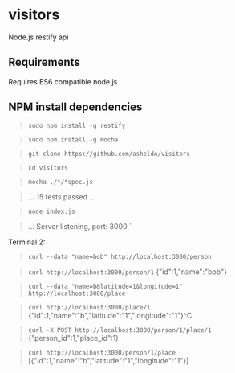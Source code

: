 # visitors
Node.js restify api

## Requirements
Requires ES6 compatible node.js

## NPM install dependencies
> `sudo npm install -g restify`

> `sudo npm install -g mocha`

> `git clone https://github.com/asheldo/visitors`

> `cd visitors`

> `mocha ./*/*spec.js`

> ... 15 tests passed ...

> `node index.js`

> ... Server listening, port: 3000 `

Terminal 2:

> `curl --data "name=bob" http://localhost:3000/person`

> `curl http://localhost:3000/person/1`
> {"id":1,"name":"bob"}

> `curl --data "name=b&latitude=1&longitude=1" http://localhost:3000/place`

> `curl http://localhost:3000/place/1`
> {"id":1,"name":"b","latitude":"1","longitude":"1"}^C

> `curl -X POST http://localhost:3000/person/1/place/1`
> {"person_id":1,"place_id":1}

> `curl http://localhost:3000/person/1/place`
> [{"id":1,"name":"b","latitude":"1","longitude":"1"}]
